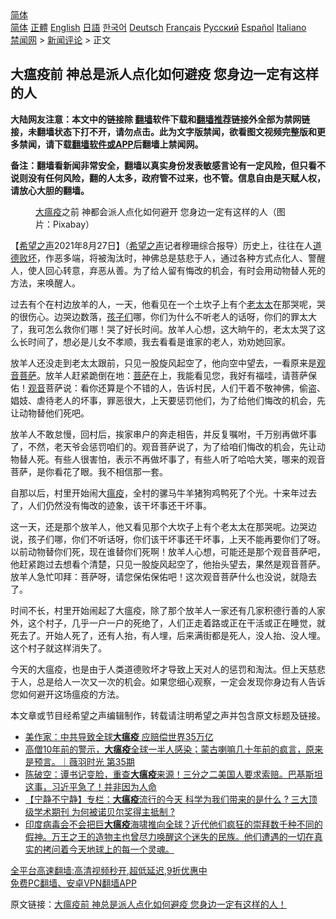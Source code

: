  <!-- 面包屑导航 --> <div class="breadcrumb"><!-- GTranslate: https://gtranslate.io/ -->  <div class="switcher notranslate">  <div class="selected">  <a href="#" onclick="return false;"> 简体</a>  </div>  <div class="option">  <a href="https://www.bannedbook.org" onclick="doGTranslate('zh-CN|zh-CN');jQuery('div.switcher div.selected a').html(jQuery(this).html());return false;" title="简体中文" class="nturl selected"> 简体</a>  <a href="https://www.bannedbook.org/zh-tw/" onclick="doGTranslate('zh-CN|zh-TW');jQuery('div.switcher div.selected a').html(jQuery(this).html());return false;" title="繁體中文" class="nturl"> 正體</a>  <a href="https://www.bannedbook.org/en/" onclick="doGTranslate('zh-CN|en');jQuery('div.switcher div.selected a').html(jQuery(this).html());return false;" title="English" class="nturl"> English</a>  <a href="https://www.bannedbook.org/ja/" onclick="doGTranslate('zh-CN|ja');jQuery('div.switcher div.selected a').html(jQuery(this).html());return false;" title="日本語" class="nturl"> 日語</a>  <a href="https://www.bannedbook.org/ko/" onclick="doGTranslate('zh-CN|ko');jQuery('div.switcher div.selected a').html(jQuery(this).html());return false;" title="한국어" class="nturl"> 한국어</a>  <a href="https://www.bannedbook.org/de/" onclick="doGTranslate('zh-CN|de');jQuery('div.switcher div.selected a').html(jQuery(this).html());return false;" title="Deutsch" class="nturl"> Deutsch</a>  <a href="https://www.bannedbook.org/fr/" onclick="doGTranslate('zh-CN|fr');jQuery('div.switcher div.selected a').html(jQuery(this).html());return false;" title="Français" class="nturl"> Français</a>  <a href="https://www.bannedbook.org/ru/" onclick="doGTranslate('zh-CN|ru');jQuery('div.switcher div.selected a').html(jQuery(this).html());return false;" title="Русский" class="nturl"> Русский</a>  <a href="https://www.bannedbook.org/es/" onclick="doGTranslate('zh-CN|es');jQuery('div.switcher div.selected a').html(jQuery(this).html());return false;" title="Español" class="nturl"> Español</a>  <a href="https://www.bannedbook.org/it/" onclick="doGTranslate('zh-CN|it');jQuery('div.switcher div.selected a').html(jQuery(this).html());return false;" title="Italiano" class="nturl"> Italiano</a>  </div>  </div>      <div class='breadcrumb-sub'><!-- Breadcrumb NavXT 6.3.0 --> <a href="https://www.bannedbook.org/" class="home">禁闻网</a> &gt; <a href="https://www.bannedbook.org/bnews/comments/" class="category">新闻评论</a> &gt; 正文</div></div><h2>大瘟疫前 神总是派人点化如何避疫 您身边一定有这样的人</h2> <p class="notice"><b>大陆网友注意：本文中的链接除 <a href="https://github.com/bannedbook/fanqiang" >翻墙</a>软件下载和<a href="https://github.com/killgcd/justmysocks/blob/master/README.md">翻墙推荐</a>链接外全部为禁网链接，未翻墙状态下打不开，请勿点击。此为文字版禁闻，欲看图文视频完整版和更多禁闻，请下载<a href="https://github.com/bannedbook/fanqiang">翻墙软件或APP</a>后翻墙上禁闻网。</p><p>备注：翻墙看新闻非常安全，翻墙以真实身份发表敏感言论有一定风险，但只看不说则没有任何风险，翻的人太多，政府管不过来，也不管。信息自由是天赋人权，请放心大胆的翻墙。</b></p>  <div class="entry"> <figure> <p><figcaption><a href="https://www.bannedbook.org/bnews/tag/%E5%A4%A7%E7%98%9F%E7%96%AB/" class="st_tag internal_tag" rel="tag" title="标签 大瘟疫 下的日志">大瘟疫</a>之前 神都会派人点化如何避开 您身边一定有这样的人（图片：Pixabay）</figcaption></figure> <p>【<span class='wp_keywordlink_affiliate'><a href="https://www.soundofhope.org" title="希望之声" target="_blank">希望之声</a></span>2021年8月27日】（<a href="https://www.bannedbook.org/bnews/tag/%e5%b8%8c%e6%9c%9b%e4%b9%8b%e5%a3%b0/" class="st_tag internal_tag" rel="tag" title="标签 希望之声 下的日志">希望之声</a>记者穆珊综合报导）历史上，往往在人<a href="https://www.bannedbook.org/bnews/tag/%E9%81%93%E5%BE%B7%E8%B4%A5%E5%9D%8F/" class="st_tag internal_tag" rel="tag" title="标签 道德败坏 下的日志">道德败坏</a>，作恶多端，将被淘汰时，神佛总是慈悲于人，通过各种方式点化人、警醒人，使人回心转意，弃恶从善。为了给人留有悔改的机会，有时会用动物替人死的方法，来唤醒人。</p> <p>过去有个在村边放羊的人，一天，他看见在一个土坎子上有个<a href="https://www.bannedbook.org/bnews/tag/%E8%80%81%E5%A4%AA%E5%A4%AA/" class="st_tag internal_tag" rel="tag" title="标签 老太太 下的日志">老太太</a>在那哭呢，哭的很伤心。边哭边数落，<a href="https://www.bannedbook.org/bnews/tag/%E5%AD%A9%E5%AD%90%E4%BB%AC/" class="st_tag internal_tag" rel="tag" title="标签 孩子们 下的日志">孩子们</a>哪，你们为什么不听老人的话呀，你们的罪太大了，我可怎么救你们哪！哭了好长时间。放羊人心想，这大晌午的，老太太哭了这么长时间了，想必是儿女不孝顺，我去看看是谁家的老人，劝劝她回家。</p>  <p>放羊人还没走到老太太跟前，只见一股旋风起空了，他向空中望去，一看原来是<a href="https://www.bannedbook.org/bnews/tag/%e8%a7%82%e9%9f%b3%e8%8f%a9%e8%90%a8/" class="st_tag internal_tag" rel="tag" title="标签 观音菩萨 下的日志">观音菩萨</a>。放羊人赶紧跪倒在地：<a href="https://www.bannedbook.org/bnews/tag/%e8%8f%a9%e8%90%a8/" class="st_tag internal_tag" rel="tag" title="标签 菩萨 下的日志">菩萨</a>在上，我能看见您，我好有福哇，请菩萨保佑！<a href="https://www.bannedbook.org/bnews/tag/%E8%A7%82%E9%9F%B3/" class="st_tag internal_tag" rel="tag" title="标签 观音 下的日志">观音</a>菩萨说：看你还算是个不错的人，告诉村民，人们干着不敬神佛，偷盗、娼妓、虐待老人的坏事，罪恶很大，上天要惩罚他们，为了给他们悔改的机会，先让动物替他们死吧。</p> <p>放羊人不敢怠慢，回村后，挨家串户的奔走相告，并反复嘱咐，千万别再做坏事了，不然，老天爷会惩罚咱们的。观音菩萨说了，为了给咱们悔改的机会，先让动物替人死。有些人很害怕，表示不再做坏事了，有些人听了哈哈大笑，哪来的观音菩萨，是你看花了眼。我不相信那一套。</p>  <p>自那以后，村里开始闹大<a href="https://www.bannedbook.org/bnews/tag/%e7%98%9f%e7%96%ab/" class="st_tag internal_tag" rel="tag" title="标签 瘟疫 下的日志">瘟疫</a>，全村的骡马牛羊猪狗鸡鸭死了个光。十来年过去了，人们仍然没有悔改的迹象，该干坏事还干坏事。</p> <p>这一天，还是那个放羊人，他又看见那个大坎子上有个老太太在那哭呢。边哭边说，孩子们哪，你们不听话呀，你们该干坏事还干坏事，上天不能再要你们了呀。以前动物替你们死，现在谁替你们死啊！放羊人心想，可能还是那个观音菩萨吧，他赶紧跑过去想看个清楚，只见一股旋风起空了，他抬头望去，果然是观音菩萨。放羊人急忙叩拜：菩萨呀，请您保佑保佑吧！这次观音菩萨什么也没说，就隐去了。</p>  <p>时间不长，村里开始闹起了大瘟疫，除了那个放羊人一家还有几家积德行善的人家外，这个村子，几乎一户一户的死绝了，人们正走着路或正在干活或正在睡觉，就死去了。开始人死了，还有人抬，有人埋，后来满街都是死人，没人抬、没人埋。这个村子就这样消失了。</p> <p>今天的大瘟疫，也是由于人类道德败坏才导致上天对人的惩罚和淘汰。但上天慈悲于人，总是给人一次又一次的机会。如果您细心观察，一定会发现你身边有人告诉您如何避开这场瘟疫的方法。</p>  <p>本文章或节目经希望之声编辑制作，转载请注明希望之声并包含原文标题及链接。 </p> <ul class='op-related-articles' title='相关阅读'> <li><a href='https://www.bannedbook.org/bnews/comments/20210817/1607675.html' target='_blank'>美作家：中共导致全球<b>大瘟疫</b> 应赔偿世界35万亿</a></li> <li><a href='https://www.bannedbook.org/bnews/bannedvideo/20210718/1589305.html' target='_blank'>高僧10年前的警示，<b>大瘟疫</b>全球一半人感染；蒙古喇嘛几十年前的疯言，原来是预言。｜薇羽时光 第35期</a></li> <li><a href='https://www.bannedbook.org/bnews/bannedvideo/20210718/1589294.html' target='_blank'>陈破空：谭书记变脸，重查<b>大瘟疫</b>来源！三分之二美国人要求索赔。巴基斯坦这事，习近平急了！并非因为人命</a></li> <li><a href='https://www.bannedbook.org/bnews/comments/20210708/1582473.html' target='_blank'>【宁静不宁静】专栏：<b>大瘟疫</b>流行的今天 科学为我们带来的是什么 ? 三大顶级学术期刊 为何被诺贝尔奖得主抵制 ?</a></li> <li><a href='https://www.bannedbook.org/bnews/comments/20210627/1575322.html' target='_blank'>印度病毒会不会把巨<b>大瘟疫</b>海啸推向全球？近代他们疯狂的崇拜数千种不同的假神。万王之王的造物主也曾尽力唤醒这个迷失的民族。他们遭遇的一切在真实的拷问着今天地球上的每一个灵魂。</a></li> </ul> <p class="texttj"> <a href="https://github.com/bannedbook/fanqiang/wiki/V2ray%E6%9C%BA%E5%9C%BA" target="_blank">全平台高速翻墙:高清视频秒开,超低延迟,9折优惠中</a><br/> <a href="https://github.com/bannedbook/fanqiang/wiki/%E7%A6%81%E9%97%BB%E7%BD%91%E5%AE%89%E5%8D%93%E7%BF%BB%E5%A2%99%E6%96%B0%E9%97%BBAPP" target="_blank">免费PC翻墙、安卓VPN翻墙APP</a></p><p>原文链接：<a class="src_link"  href="https://www.soundofhope.org/post/539522" target="_blank">大瘟疫前 神总是派人点化如何避疫 您身边一定有这样的人！</a></p><a name='sharetosocial'></a>  <div style="margin-bottom:5px;padding-bottom:5px;clear:both"> <div id="archive-pix-1" class="banner-ads"> <!-- AuctionX Display platform tag START --> <div id="26318x728x90x621x_ADSLOT2" clicktrack="%%CLICK_URL_ESC%%"></div> <!-- AuctionX Display platform tag END --> </div> <div id="archive-pix-2" class="banner-ads"> <!-- AuctionX Display platform tag START --> <div id="26315x300x250x621x_ADSLOT2" clicktrack="%%CLICK_URL_ESC%%"></div> <!-- AuctionX Display platform tag END --> </div> </div>  <div id="archive-pix-1" class="banner-ads"> <!-- AuctionX Display platform tag START --> <div id="26318x728x90x621x_ADSLOT3" clicktrack="%%CLICK_URL_ESC%%"></div> <!-- AuctionX Display platform tag END --> </div> </div><!--END ENTRY--> 